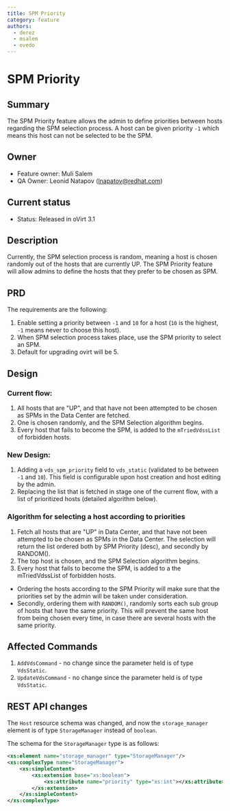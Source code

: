 ```yaml
---
title: SPM Priority
category: feature
authors:
  - derez
  - msalem
  - ovedo
---
```


# SPM Priority

## Summary

The SPM Priority feature allows the admin to define priorities between hosts regarding the SPM selection process. A host can be given priority `-1` which means this host can not be selected to be the SPM.

## Owner

* Feature owner: Muli Salem
* QA Owner: Leonid Natapov (<lnapatov@redhat.com>)

## Current status

*   Status: Released in oVirt 3.1

## Description

Currently, the SPM selection process is random, meaning a host is chosen randomly out of the hosts that are currently UP. The SPM Priority feature will allow admins to define the hosts that they prefer to be chosen as SPM.

## PRD

The requirements are the following:

1.  Enable setting a priority between `-1` and `10` for a host (`10` is the highest, `-1` means never to choose this host).
2.  When SPM selection process takes place, use the SPM priority to select an SPM.
3.  Default for upgrading ovirt will be 5.

## Design

### Current flow:

1.  All hosts that are "UP", and that have not been attempted to be chosen as SPMs in the Data Center are fetched.
2.  One is chosen randomly, and the SPM Selection algorithm begins.
3.  Every host that fails to become the SPM, is added to the `mTriedVdssList` of forbidden hosts.

### New Design:

1.  Adding a `vds_spm_priority` field to `vds_static` (validated to be between `-1` and `10`). This field is configurable upon host creation and host editing by the admin.
2.  Replacing the list that is fetched in stage one of the current flow, with a list of prioritized hosts (detailed algorithm below).

### Algorithm for selecting a host according to priorities

1.  Fetch all hosts that are "UP" in Data Center, and that have not been attempted to be chosen as SPMs in the Data Center. The selection will return the list ordered both by SPM Priority (desc), and secondly by RANDOM().
2.  The top host is chosen, and the SPM Selection algorithm begins.
3.  Every host that fails to become the SPM, is added to a the mTriedVdssList of forbidden hosts.

*   Ordering the hosts according to the SPM Priority will make sure that the priorities set by the admin will be taken under consideration.
*   Secondly, ordering them with `RANDOM()`, randomly sorts each sub group of hosts that have the same priority. This will prevent the same host from being chosen every time, in case there are several hosts with the same priority.

## Affected Commands

1.  `AddVdsCommand` - no change since the parameter held is of type `VdsStatic`.
2.  `UpdateVdsCommand` - no change since the parameter held is of type `VdsStatic`.

## REST API changes

The `Host` resource schema was changed, and now the `storage_manager` element is of type `StorageManager` instead of `boolean`.

The schema for the `StorageManager` type is as follows:

```xml
<xs:element name="storage_manager" type="StorageManager"/>
<xs:complexType name="StorageManager">
    <xs:simpleContent>
        <xs:extension base="xs:boolean">
            <xs:attribute name="priority" type="xs:int"></xs:attribute>
        </xs:extension>
    </xs:simpleContent>
</xs:complexType>
```
